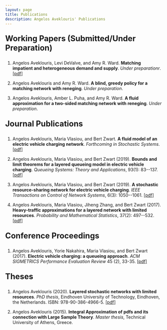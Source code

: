 ```yaml
---
layout: page
title: Publications
description: Angelos Aveklouris' Publications
---
```


<p style="font-size:25px"><b>Working Papers (Submitted/Under Preparation)</b></p>

 1. Angelos Aveklouris, Levi DeValve, and Amy R. Ward. <b>Matching impatient and heterogeneous demand and supply</b>.
   *Under preparationr*. <a href="https://arxiv.org/pdf/2102.02710.pdf">[pdf]</a>

 2.  Angelos Aveklouris and Amy R. Ward.  <b>A blind, greedy policy for a matching network with reneging</b>.
     *Under preparation*.
     
 3. Angelos Aveklouris, Amber L. Puha, and Amy R. Ward. <b>A fluid approximation for a two-sided matching network with reneging</b>.
    *Under preparation*.


<p style="font-size:25px"><b>Journal Publications</b></p>
 
 1. Angelos Aveklouris, Maria Vlasiou, and Bert Zwart. <b>A fluid model of an electric vehicle charging network</b>. *Forthcoming in Stochastic Systems*.
     <a href="https://arxiv.org/pdf/2004.05637.pdf">[pdf]</a>

 2. Angelos Aveklouris, Maria Vlasiou, and Bert Zwart (2019). <b>Bounds and limit theorems for a layered queueing model in electric vehicle charging</b>.
    *Queueing Systems: Theory and Applications*, 93(1): 83--137. <a href="https://arxiv.org/pdf/1810.05473.pdf">[pdf]</a>
     
      
 3.  Angelos Aveklouris, Maria Vlasiou, and Bert Zwart (2019). <b>A stochastic resource-sharing network for electric vehicle charging</b>.
    *IEEE Transactions on Control of Network Systems*, 6(3): 1050--1061. <a href="https://arxiv.org/pdf/1711.05561.pdf">[pdf]</a>
    

4. Angelos Aveklouris, Maria Vlasiou, Jiheng Zhang, and Bert Zwart (2017).  <b>Heavy-traffic approximations for a layered network with limited resources</b>. 
   *Probability and Mathematical Statistics*, 37(2): 497--532. <a href=" https://arxiv.org/pdf/1701.03370.pdf">[pdf]</a>

<p style="font-size:25px"><b>Conference Proceedings</b></p>

1. Angelos Aveklouris, Yorie Nakahira, Maria Vlasiou, and Bert Zwart (2017). <b>Electric vehicle charging: a queueing approach</b>. 
   *ACM SIGMETRICS Performance Evaluation Review* 45 (2), 33-35. <a href="https://arxiv.org/pdf/1712.08747.pdf">[pdf]</a>


<p style="font-size:25px"><b>Theses</b></p>

   1. Angelos Aveklouris (2020). <b>Layered stochastic networks with limited resources</b>. *PhD thesis*, Eindhoven University of Technology, Eindhoven, the Netherlands. 
      ISBN: 978-90-386-4966-5. <a href="https://pure.tue.nl/ws/portalfiles/portal/145233555/20200128_Aveklouris.pdf">[pdf]</a>

  2. Angelos Aveklouris (2015). <b>Integral Approximation of pdfs and its connection with Large Sample Theory</b>. *Master thesis*, Technical University of Athens, Greece.
  


<!-- Note: this is how to write a comment in HTML. Everything in here won't show up on your webpage.-->

<!--
To increase the size of the title, use fewer # in front of the paper title.
To decrease the size of the title, use more #. 
To remove the italics, remove the * before and after the description
To remove the underline from the title, remove the <u> tags (<u> and </u>)
-->

